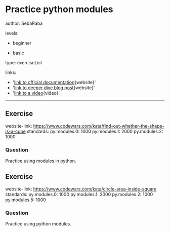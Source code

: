 # Practice python modules
author: SebaRaba

levels:

  - beginner

  - basic


type: exerciseList

links:

  - '[link to official documentation](https://docs.python.org/3/tutorial/modules.html){website}'
  - '[link to deeper dive blog post](https://docs.python.org/3/tutorial/modules.html){website}'
  - '[link to a video](https://www.youtube.com/watch?v=V-GZxNLOMXs){video}'

---
## Exercise
website-link: https://www.codewars.com/kata/find-out-whether-the-shape-is-a-cube
standards:
    py.modules.0: 1000
    py.modules.1: 2000
    py.modules.2: 1000
### Question
Practice using modules in python.

## Exercise
website-link: https://www.codewars.com/kata/circle-area-inside-square
standards:
    py.modules.0: 1000
    py.modules.1: 2000
    py.modules.2: 1000
    py.modules.5: 1000

### Question
Practice using python modules.
